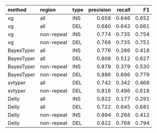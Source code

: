 |method     |region     |type | precision| recall|    F1|
|:----------|:----------|:----|---------:|------:|-----:|
|vg         |all        |INS  |     0.658|  0.646| 0.652|
|vg         |all        |DEL  |     0.680|  0.643| 0.661|
|vg         |non-repeat |INS  |     0.774|  0.735| 0.754|
|vg         |non-repeat |DEL  |     0.768|  0.735| 0.751|
|BayesTyper |all        |INS  |     0.776|  0.286| 0.418|
|BayesTyper |all        |DEL  |     0.808|  0.512| 0.627|
|BayesTyper |non-repeat |INS  |     0.879|  0.379| 0.530|
|BayesTyper |non-repeat |DEL  |     0.886|  0.696| 0.779|
|svtyper    |all        |DEL  |     0.742|  0.342| 0.468|
|svtyper    |non-repeat |DEL  |     0.818|  0.496| 0.618|
|Delly      |all        |INS  |     0.822|  0.177| 0.291|
|Delly      |all        |DEL  |     0.722|  0.645| 0.681|
|Delly      |non-repeat |INS  |     0.894|  0.268| 0.412|
|Delly      |non-repeat |DEL  |     0.822|  0.768| 0.794|
